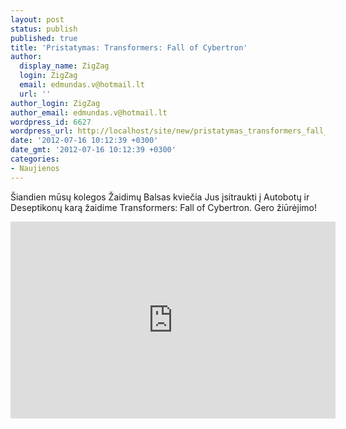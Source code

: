 ```yaml
---
layout: post
status: publish
published: true
title: 'Pristatymas: Transformers: Fall of Cybertron'
author:
  display_name: ZigZag
  login: ZigZag
  email: edmundas.v@hotmail.lt
  url: ''
author_login: ZigZag
author_email: edmundas.v@hotmail.lt
wordpress_id: 6627
wordpress_url: http://localhost/site/new/pristatymas_transformers_fall_of_cybertron/
date: '2012-07-16 10:12:39 +0300'
date_gmt: '2012-07-16 10:12:39 +0300'
categories:
- Naujienos
---
```

<p>
	&Scaron;iandien mūsų kolegos Žaidimų Balsas kviečia Jus įsitraukti į Autobotų ir Deseptikonų karą žaidime Transformers: Fall of Cybertron. Gero žiūrėjimo!</p>
<p>
	<iframe allowfullscreen="" frameborder="0" height="315" src="http://www.youtube.com/embed/Yk7ubA1ms50" width="520"></iframe></p>
